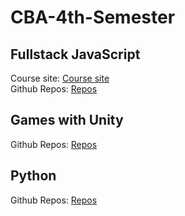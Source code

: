 # CBA-4th-Semester

## Fullstack JavaScript

Course site: [Course site](https://fullstackjs.netlify.com/)  
Github Repos: [Repos](https://sem4-fullstack-javascript.github.io/Fullstack-JavaScript/)

## Games with Unity

Github Repos: [Repos](https://sem4-games-with-unity.github.io/Games/)

## Python

Github Repos: [Repos](https://sem4-python.github.io/Python/)
